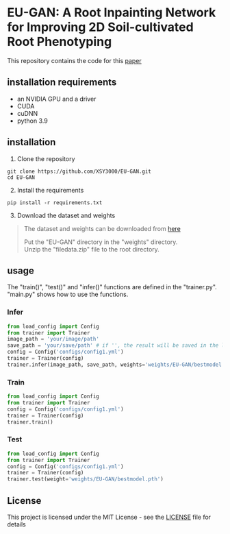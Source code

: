 # EU-GAN: A Root Inpainting Network for Improving 2D Soil-cultivated Root Phenotyping

This repository contains the code for this [paper]()  

## installation requirements
- an NVIDIA GPU and a driver
- CUDA
- cuDNN
- python 3.9

## **installation**

1. Clone the repository
```
git clone https://github.com/XSY3000/EU-GAN.git
cd EU-GAN
```
2. Install the requirements
```
pip install -r requirements.txt
```
3. Download the dataset and weights
>The dataset and weights can be downloaded from [here](https://drive.google.com/drive/folders/1H9u0tMWM6EqAU3g0LItMFJefoRmFgYN1?usp=drive_link) 
> 
>Put the "EU-GAN" directory in the "weights" directory.  
>Unzip the "filedata.zip" file to the root directory.

## **usage**
The "train()", "test()" and "infer()" functions are defined in the "trainer.py".
"main.py" shows how to use the functions.
### **Infer**
```python
from load_config import Config
from trainer import Trainer
image_path = 'your/image/path'
save_path = 'your/save/path' # if '', the result will be saved in the log directory.
config = Config('configs/config1.yml')
trainer = Trainer(config)
trainer.infer(image_path, save_path, weights='weights/EU-GAN/bestmodel.pth')
```
### **Train**
```python
from load_config import Config
from trainer import Trainer
config = Config('configs/config1.yml')
trainer = Trainer(config)
trainer.train()
```
### **Test**
```python
from load_config import Config
from trainer import Trainer
config = Config('configs/config1.yml')
trainer = Trainer(config)
trainer.test(weight='weights/EU-GAN/bestmodel.pth')
```

## **License**
This project is licensed under the MIT License - see the [LICENSE](LICENSE) file for details

